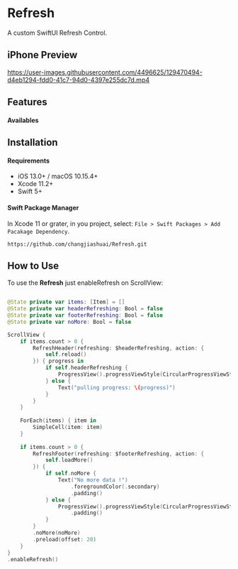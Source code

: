 # Refresh

A custom SwiftUI Refresh Control.

## iPhone Preview

https://user-images.githubusercontent.com/4496625/129470494-d4eb1294-fdd0-41c7-94d0-4397e255dc7d.mp4


## Features

#### Availables

## Installation

#### Requirements
- iOS 13.0+ / macOS 10.15.4+
- Xcode 11.2+
- Swift 5+

#### Swift Package Manager

In Xcode 11 or grater, in you project, select: `File > Swift Packages > Add Pacakage Dependency`.

```
https://github.com/changjiashuai/Refresh.git
```

##  How to Use

To use the **Refresh** just enableRefresh on ScrollView:

```Swift

@State private var items: [Item] = []
@State private var headerRefreshing: Bool = false
@State private var footerRefreshing: Bool = false
@State private var noMore: Bool = false

ScrollView {
    if items.count > 0 {
        RefreshHeader(refreshing: $headerRefreshing, action: {
            self.reload()
        }) { progress in
            if self.headerRefreshing {
                ProgressView().progressViewStyle(CircularProgressViewStyle(tint: .blue))
            } else {
                Text("pulling progress: \(progress)")
            }
        }
    }
    
    ForEach(items) { item in
        SimpleCell(item: item)
    }
     
    if items.count > 0 {
        RefreshFooter(refreshing: $footerRefreshing, action: {
            self.loadMore()
        }) {
            if self.noMore {
                Text("No more data !")
                    .foregroundColor(.secondary)
                    .padding()
            } else {
                ProgressView().progressViewStyle(CircularProgressViewStyle(tint: .blue))
                    .padding()
            }
        }
        .noMore(noMore)
        .preload(offset: 20)
    }
}
.enableRefresh()
```
